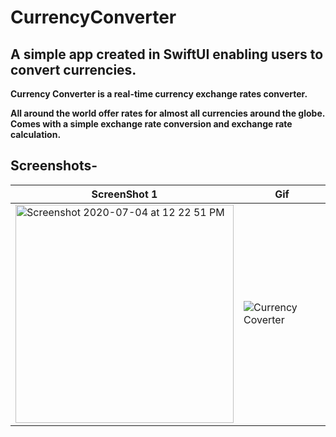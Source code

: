 # CurrencyConverter

## A simple app created in SwiftUI enabling users to convert currencies.

**Currency Converter is a real-time currency exchange rates converter.**

**All around the world offer rates for almost all currencies around the globe.
Comes with a simple exchange rate conversion and exchange rate calculation.**

## Screenshots-



| **ScreenShot 1**  | **Gif** |
| ------------- | ------------- |
| <img width="349" alt="Screenshot 2020-07-04 at 12 22 51 PM" src="https://user-images.githubusercontent.com/55451558/86507039-90f60900-bdf2-11ea-94ab-964e54f883a6.png">  | ![Currency Coverter](https://user-images.githubusercontent.com/55451558/86507084-f6e29080-bdf2-11ea-90c8-0385e1fefae4.gif) |




